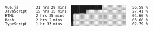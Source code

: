 <!--START_SECTION:waka-->

```text
Vue.js        31 hrs 29 mins  ██████████████░░░░░░░░░░░   56.59 %
JavaScript    15 hrs 15 mins  ███████░░░░░░░░░░░░░░░░░░   27.41 %
HTML          2 hrs 35 mins   █░░░░░░░░░░░░░░░░░░░░░░░░   04.66 %
Bash          2 hrs 2 mins    █░░░░░░░░░░░░░░░░░░░░░░░░   03.68 %
TypeScript    1 hr 33 mins    ▓░░░░░░░░░░░░░░░░░░░░░░░░   02.79 %
```

<!--END_SECTION:waka-->
